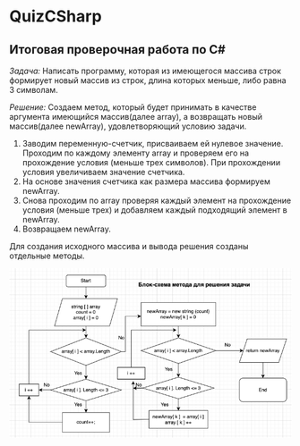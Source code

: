 # QuizCSharp

## Итоговая проверочная работа по С#

*Задача:* Написать программу, которая из имеющегося массива строк формирует новый массив из строк, длина которых меньше, либо равна 3 символам. 

*Решение:* Создаем метод, который будет принимать в качестве аргумента имеющийся массив(далее array), а возвращать новый массив(далее newArray), удовлетворяющий условию задачи. 
1. Заводим переменную-счетчик, присваиваем ей нулевое значение. Проходим по каждому элементу array и проверяем его на прохождение условия (меньше трех символов). При прохождении условия увеличиваем значение счетчика.
2. На основе значения счетчика как размера массива формируем newArray.
3. Снова проходим по array проверяя каждый элемент на прохождение условия (меньше трех) и добавляем каждый подходящий элемент в newArray.
4. Возвращаем newArray.

Для создания исходного массива и вывода решения созданы отдельные методы.

![Блок-схема решения](scheme.png)
